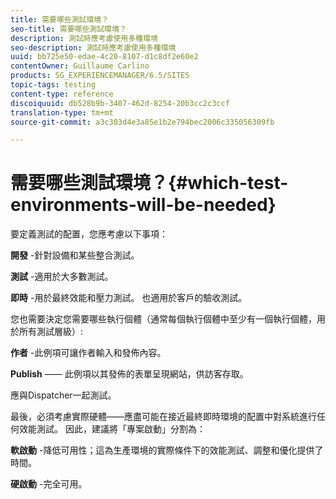 ```yaml
---
title: 需要哪些測試環境？
seo-title: 需要哪些測試環境？
description: 測試時應考慮使用多種環境
seo-description: 測試時應考慮使用多種環境
uuid: bb725e50-edae-4c20-8107-d1c8df2e60e2
contentOwner: Guillaume Carlino
products: SG_EXPERIENCEMANAGER/6.5/SITES
topic-tags: testing
content-type: reference
discoiquuid: db528b9b-3407-462d-8254-20b3cc2c3ccf
translation-type: tm+mt
source-git-commit: a3c303d4e3a85e1b2e794bec2006c335056309fb

---
```



# 需要哪些測試環境？{#which-test-environments-will-be-needed}

要定義測試的配置，您應考慮以下事項：

**開發** -針對設備和某些整合測試。

**測試** -適用於大多數測試。

**即時** -用於最終效能和壓力測試。 也適用於客戶的驗收測試。

您也需要決定您需要哪些執行個體（通常每個執行個體中至少有一個執行個體，用於所有測試層級）:

**作者** -此例項可讓作者輸入和發佈內容。

**Publish** —— 此例項以其發佈的表單呈現網站，供訪客存取。

應與Dispatcher一起測試。

最後，必須考慮實際硬體——應盡可能在接近最終即時環境的配置中對系統進行任何效能測試。 因此，建議將「專案啟動」分割為：

**軟啟動** -降低可用性；這為生產環境的實際條件下的效能測試、調整和優化提供了時間。

**硬啟動** -完全可用。
